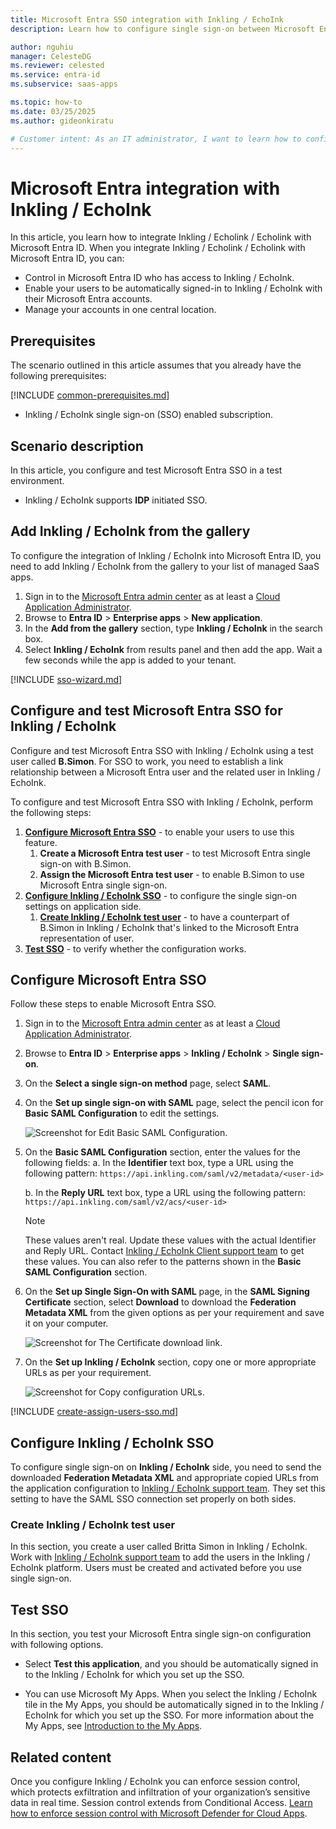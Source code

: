 ```yaml
---
title: Microsoft Entra SSO integration with Inkling / EchoInk
description: Learn how to configure single sign-on between Microsoft Entra ID and Inkling / EchoInk.

author: nguhiu
manager: CelesteDG
ms.reviewer: celested
ms.service: entra-id
ms.subservice: saas-apps

ms.topic: how-to
ms.date: 03/25/2025
ms.author: gideonkiratu

# Customer intent: As an IT administrator, I want to learn how to configure single sign-on between Microsoft Entra ID and Inkling / EchoInk so that I can control who has access to Inkling / EchoInk, enable automatic sign-in with Microsoft Entra accounts, and manage my accounts in one central location.
---
```

# Microsoft Entra integration with Inkling / EchoInk

In this article, you learn how to integrate Inkling / Echolink / Echolink with Microsoft Entra ID. When you integrate Inkling / Echolink / Echolink with Microsoft Entra ID, you can:

* Control in Microsoft Entra ID who has access to Inkling / EchoInk.
* Enable your users to be automatically signed-in to Inkling / EchoInk with their Microsoft Entra accounts.
* Manage your accounts in one central location.

## Prerequisites

The scenario outlined in this article assumes that you already have the following prerequisites:

[!INCLUDE [common-prerequisites.md](~/identity/saas-apps/includes/common-prerequisites.md)]
* Inkling / EchoInk single sign-on (SSO) enabled subscription.

## Scenario description

In this article,  you configure and test Microsoft Entra SSO in a test environment.

* Inkling / EchoInk supports **IDP** initiated SSO.

## Add Inkling / EchoInk from the gallery

To configure the integration of Inkling / EchoInk into Microsoft Entra ID, you need to add Inkling / EchoInk from the gallery to your list of managed SaaS apps.

1. Sign in to the [Microsoft Entra admin center](https://entra.microsoft.com) as at least a [Cloud Application Administrator](~/identity/role-based-access-control/permissions-reference.md#cloud-application-administrator).
1. Browse to **Entra ID** > **Enterprise apps** > **New application**.
1. In the **Add from the gallery** section, type **Inkling / EchoInk** in the search box.
1. Select **Inkling / EchoInk** from results panel and then add the app. Wait a few seconds while the app is added to your tenant.

 [!INCLUDE [sso-wizard.md](~/identity/saas-apps/includes/sso-wizard.md)]

<a name='configure-and-test-azure-ad-sso-for-inkling'></a>

## Configure and test Microsoft Entra SSO for Inkling / EchoInk

Configure and test Microsoft Entra SSO with Inkling / EchoInk using a test user called **B.Simon**. For SSO to work, you need to establish a link relationship between a Microsoft Entra user and the related user in Inkling / EchoInk.

To configure and test Microsoft Entra SSO with Inkling / EchoInk, perform the following steps:

1. **[Configure Microsoft Entra SSO](#configure-azure-ad-sso)** - to enable your users to use this feature.
    1. **Create a Microsoft Entra test user** - to test Microsoft Entra single sign-on with B.Simon.
    1. **Assign the Microsoft Entra test user** - to enable B.Simon to use Microsoft Entra single sign-on.
1. **[Configure Inkling / EchoInk SSO](#configure-inkling/echolink-sso)** - to configure the single sign-on settings on application side.
    1. **[Create Inkling / EchoInk test user](#create-inkling/echolink-test-user)** - to have a counterpart of B.Simon in Inkling / EchoInk that's linked to the Microsoft Entra representation of user.
1. **[Test SSO](#test-sso)** - to verify whether the configuration works.

<a name='configure-azure-ad-sso'></a>

## Configure Microsoft Entra SSO

Follow these steps to enable Microsoft Entra SSO.

1. Sign in to the [Microsoft Entra admin center](https://entra.microsoft.com) as at least a [Cloud Application Administrator](~/identity/role-based-access-control/permissions-reference.md#cloud-application-administrator).
1. Browse to **Entra ID** > **Enterprise apps** > **Inkling / EchoInk** > **Single sign-on**.
1. On the **Select a single sign-on method** page, select **SAML**.
1. On the **Set up single sign-on with SAML** page, select the pencil icon for **Basic SAML Configuration** to edit the settings.

   ![Screenshot for Edit Basic SAML Configuration.](common/edit-urls.png)

1. On the **Basic SAML Configuration** section, enter the values for the following fields:
    a. In the **Identifier** text box, type a URL using the following pattern:
    `https://api.inkling.com/saml/v2/metadata/<user-id>`

    b. In the **Reply URL** text box, type a URL using the following pattern:
    `https://api.inkling.com/saml/v2/acs/<user-id>`

	> [!NOTE]
	> These values aren't real. Update these values with the actual Identifier and Reply URL. Contact [Inkling / EchoInk Client support team](mailto:support@echo360.com) to get these values. You can also refer to the patterns shown in the **Basic SAML Configuration** section.

1. On the **Set up Single Sign-On with SAML** page, in the **SAML Signing Certificate** section, select **Download** to download the **Federation Metadata XML** from the given options as per your requirement and save it on your computer.

	![Screenshot for The Certificate download link.](common/metadataxml.png)

6. On the **Set up Inkling / EchoInk** section, copy one or more appropriate URLs as per your requirement.

	![Screenshot for Copy configuration URLs.](common/copy-configuration-urls.png)

<a name='create-an-azure-ad-test-user'></a>

[!INCLUDE [create-assign-users-sso.md](~/identity/saas-apps/includes/create-assign-users-sso.md)]

<a name='configure-inkling/echolink-sso'></a>

## Configure Inkling / EchoInk SSO

To configure single sign-on on **Inkling / EchoInk** side, you need to send the downloaded **Federation Metadata XML** and appropriate copied URLs from the application configuration to [Inkling / EchoInk support team](mailto:support@echo360.com). They set this setting to have the SAML SSO connection set properly on both sides.

<a name='create-inkling/echolink-test-user'></a>

### Create Inkling / EchoInk test user

In this section, you create a user called Britta Simon in Inkling / EchoInk. Work with [Inkling / EchoInk support team](mailto:support@echo360.com) to add the users in the Inkling / EchoInk platform. Users must be created and activated before you use single sign-on.

## Test SSO

In this section, you test your Microsoft Entra single sign-on configuration with following options.

* Select **Test this application**, and you should be automatically signed in to the Inkling / EchoInk for which you set up the SSO.

* You can use Microsoft My Apps. When you select the Inkling / EchoInk tile in the My Apps, you should be automatically signed in to the Inkling / EchoInk for which you set up the SSO. For more information about the My Apps, see [Introduction to the My Apps](https://support.microsoft.com/account-billing/sign-in-and-start-apps-from-the-my-apps-portal-2f3b1bae-0e5a-4a86-a33e-876fbd2a4510).

## Related content

Once you configure Inkling / EchoInk you can enforce session control, which protects exfiltration and infiltration of your organization’s sensitive data in real time. Session control extends from Conditional Access. [Learn how to enforce session control with Microsoft Defender for Cloud Apps](/cloud-app-security/proxy-deployment-any-app).
